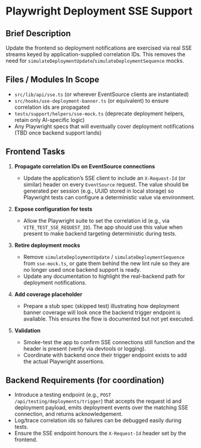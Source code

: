 # Playwright Deployment SSE Support

## Brief Description
Update the frontend so deployment notifications are exercised via real SSE streams keyed by application-supplied correlation IDs. This removes the need for `simulateDeploymentUpdate`/`simulateDeploymentSequence` mocks.

## Files / Modules In Scope
- `src/lib/api/sse.ts` (or wherever EventSource clients are instantiated)
- `src/hooks/use-deployment-banner.ts` (or equivalent) to ensure correlation ids are propagated
- `tests/support/helpers/sse-mock.ts` (deprecate deployment helpers, retain only AI-specific logic)
- Any Playwright specs that will eventually cover deployment notifications (TBD once backend support lands)

## Frontend Tasks
1. **Propagate correlation IDs on EventSource connections**
   - Update the application’s SSE client to include an `X-Request-Id` (or similar) header on every `EventSource` request. The value should be generated per session (e.g., UUID stored in local storage) so Playwright tests can configure a deterministic value via environment.

2. **Expose configuration for tests**
   - Allow the Playwright suite to set the correlation id (e.g., via `VITE_TEST_SSE_REQUEST_ID`). The app should use this value when present to make backend targeting deterministic during tests.

3. **Retire deployment mocks**
   - Remove `simulateDeploymentUpdate` / `simulateDeploymentSequence` from `sse-mock.ts`, or gate them behind the new lint rule so they are no longer used once backend support is ready.
   - Update any documentation to highlight the real-backend path for deployment notifications.

4. **Add coverage placeholder**
   - Prepare a stub spec (skipped test) illustrating how deployment banner coverage will look once the backend trigger endpoint is available. This ensures the flow is documented but not yet executed.

5. **Validation**
   - Smoke-test the app to confirm SSE connections still function and the header is present (verify via devtools or logging).
   - Coordinate with backend once their trigger endpoint exists to add the actual Playwright assertions.

## Backend Requirements (for coordination)
- Introduce a testing endpoint (e.g., `POST /api/testing/deployments/trigger`) that accepts the request id and deployment payload, emits deployment events over the matching SSE connection, and returns acknowledgement.
- Log/trace correlation ids so failures can be debugged easily during tests.
- Ensure the SSE endpoint honours the `X-Request-Id` header set by the frontend.
